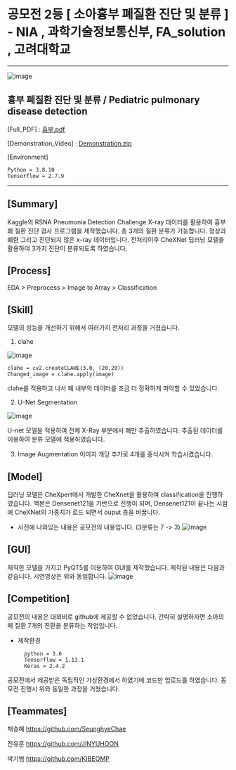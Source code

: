 # 공모전 2등 [ 소아흉부 폐질환 진단 및 분류 ] - NIA , 과학기술정보통신부, FA_solution , 고려대학교 
--------------------------

![image](https://user-images.githubusercontent.com/60537388/145531886-a210ad21-c081-49f6-9b5e-de805b0f5700.png)
## 흉부 폐질환 진단 및 분류 / Pediatric pulmonary disease detection

[Full_PDF] : [흉부.pdf](https://github.com/Pleasant-riot/Lung-Disease-Detection/files/7690712/default.pdf) 

[Demonstration_Video] : [Demonstration.zip](https://github.com/Pleasant-riot/Lung-Disease-Detection/files/7690735/Demonstration.zip)

[Environment]

	Python = 3.8.10
	Tensorflow = 2.7.9

--------------------------
## [Summary]
Kaggle의 RSNA Pneumonia Detection Challenge X-ray 데이터를 활용하여 흉부 폐 질환 진단 검사 프로그램을 제작했습니다.
총 3개의 질환 분류가 가능합니다. 정상과 폐렴 그리고 진단되지 않은 x-ray 데이터입니다. 전처리이후 CheXNet 딥러닝 모델을 활용하여 3가지 진단이 분류되도록 하였습니다.

## [Process]
EDA > Preprocess > Image to Array > Classification

## [Skill]
모델의 성능을 개선하기 위해서 여러가지 전처리 과정을 거쳤습니다.
1. clahe

![image](https://user-images.githubusercontent.com/60537388/146228675-cb7026b0-b91f-437a-8e60-1f02594f094c.png)

	clahe = cv2.createCLAHE(3.0, (20,20))
	Changed_image = clahe.apply(image)
	
clahe를 적용하고 나서 폐 내부의 데이터를 조금 더 정확하게 파악할 수 있었습니다.

2. U-Net Segmentation

![image](https://user-images.githubusercontent.com/60537388/146231178-4fbab414-04f6-41d3-944a-1d7b544e10b7.png)

U-net 모델을 적용하여 전체 X-Ray 부분에서 폐만 추출하였습니다. 추출된 데이터를 이용하여 분류 모델에 적용하였습니다.

3. Image Augmentation
이미지 개당 추가로 4개를 증식시켜 학습시켰습니다.

## [Model]
딥러닝 모델은 CheXpert에서 개발한 CheXnet을 활용하여 classification을 진행하였습니다. 백본은 Densenet121을 기반으로 진행이 되며, Densenet121이 끝나는 시점에 CheXNet의 가중치가 로드 되면서 ouput 층을 바꿉니다.
* 사진에 나와있는 내용은 공모전의 내용입니다. (3분류는 7 -> 3)
![image](https://user-images.githubusercontent.com/60537388/146232708-70c33f45-2d11-4fb8-89fa-d7e069d4a29a.png)

## [GUI]
제작한 모델을 가지고 PyQT5를 이용하여 GUI를 제작했습니다. 제작된 내용은 다음과 같습니다. 시연영상은 위와 동일합니다.
![image](https://user-images.githubusercontent.com/60537388/146233852-82d176b9-8cd0-4a7b-8d02-b76c68f89e31.png)

## [Competition]
공모전의 내용은 대외비로 github에 제공할 수 없었습니다. 간략히 설명하자면 소아의 페 질환 7개의 진환을 분류하는 작업입니다.
* 제작환경
		
		python = 3.6
		Tensorflow = 1.13.1
		Keras = 2.4.2

공모전에서 제공받은 독립적인 가상환경에서 하였기에 코드만 업로드를 하였습니다. 동모전 진행시 위와 동일한 과정을 거쳤습니다. 

## [Teammates]

채승혜 https://github.com/SeunghyeChae

진유훈 https://github.com/JINYUHOON

박기범 https://github.com/KIBEOMP

